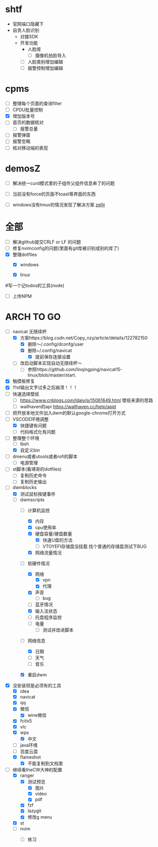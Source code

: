 # shtf
- 官网端口隐藏下
- 自贡人脸识别
  - 对接SDK
  - 开发功能
    - 人脸库
      - [ ] 摄像机拍脸导入
    - [ ] 人脸类别增加编辑
    - [ ] 报警控制增加编辑

# cpms
  - [ ] 整理每个页面的查询filter
  - [ ] CPDU批量控制
  - [x] 增加版本号
  - [ ] 首页的数据核对
    - [ ] 报警总量
  - [ ] 报警弹窗
  - [ ] 报警忽略
  - [ ] 核对移动端的表现

# demosZ
  - [ ] 解决统一curd模式里的子组件父组件信息串了的问题
  - [ ] 当前没有force的页面不toast等界面的东西
  - [ ] windows没有tmux的情况发现了解决方案 [zellij](https://github.com/zellij-org/zellij)



# 全部
  - [ ] 解决github提交CRLF or LF 的问题
  - [ ] 修复nvimconfig的问题(里面有git库被识别成别的库了)
  - [x] 整理dotfiles
    - [x] windows
    - [x] linux




#写一个记todos的工具(node)
  - [ ] 上传NPM
# ARCH TO GO
  - [ ] navicat 无限续杯
    - [x] 方案https://blog.csdn.net/Copy_nzy/article/details/122782150
      - [x] 删除～/.config/dconfg/user
      - [x] 删除~/.config/navicat
        - [x] 提前保存连接设置
    - [ ] 改启动脚本实现自动无限续杯～
      - [ ] 参照https://github.com/linqingping/navicat15-linux/blob/master/start. 
  - [x] 触摸板修复
  - [x] !!!st输出文字过多之后崩溃！！！
  - [ ] 快速选择壁纸
    - [ ] https://www.cnblogs.com/ldaiy/p/15061649.html 壁纸来源的思路
    - [ ] wallhaven的api https://wallhaven.cc/help/apid
  - [ ] 把开放本地文件加入dwm的默认google-chrome打开方式
  - [ ] VSCODE环境调整
    - [x] 快捷键有问题
    - [ ] 代码格式化有问题

  - [ ] 整理整个环境
    - [ ] lbsh
    - [x] 自定义bin

  - [ ] dmenu或者utools或者rofi的脚本
    - [ ] 电源管理
  - [ ] st脚本(看靖哥的dotfiles)
    - [ ] 复制历史命令
    - [ ] 复制历史输出
  - [ ] dwmblocks
    - [x] 测试鼠标按键事件
    - [ ] dwmscripts
      - [ ] 计算机监控
        - [x] 内存
        - [x] cpu使用率
        - [x] 硬盘容量/硬盘数量
          - [x] 快速U盘的方法
          - [ ] VTOYEFI存储盘没挂载 找个普通的存储盘测试下BUG
        - [x] 网络流量情况
      - [ ] 软硬件情况
        - [x] 网络
          - [x] vpn
          - [x] 代理
        - [x] 声音
          - [ ] bug
        - [ ] 蓝牙情况
        - [x] 输入法状态
        - [ ] 托盘程序监控
        - [ ] 电量
          - [ ] 测试并改进脚本
      - [ ] 网络信息
        - [x] 日期
        - [ ] 天气
        - [ ] 音乐
      - [x] 重启dwm


  - [x] 没安装但是必须有的工具
    - [x] idea
    - [x] navicat
    - [x] qq
    - [x] 微信
      - [x] wine微信
    - [x] fcitx5
    - [x] vlc
    - [x] wps
      - [x] 中文
    - [ ] java环境
    - [ ] 百度云盘
    - [x] flameshot
      - [x] 不能复制到文档里
  - [ ] 继续看theCW大神的配置
    - [x] ranger
      - [x] 测试预览
        - [x] 图片
        - [x] video
        - [x] pdf
      - [x] fzf
      - [x] lazygit
      - [x] 修改g menu
    - [x] st
    - [ ] nvim
      - [ ] 练习


